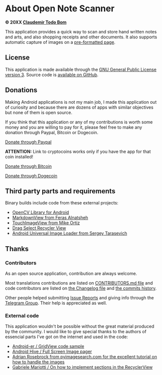 About Open Note Scanner
=======================

**© 20XX [Claudemir Todo Bom](http://todobom.com)**

This application provides a quick way to scan and store hand written notes and arts, and also shopping receipts and other documents. It also supports automatic capture of images on a [pre-formatted page](https://github.com/ctodobom/OpenNoteScanner/raw/master/Page%20Templates/A4%20with%202%20pages.pdf).


License
-------

This application is made available through the [GNU General Public License version 3](http://www.gnu.org/licenses/gpl.txt). Source code is [available on GitHub](http://github.com/ctodobom/OpenNoteScanner).

Donations
---------

Making Android applications is not my main job, I made this application out of curiosity and because there are dozens of apps with similar objectives but none of them is open source.

If you think that this application or any of my contributions is worth some money and you are willing to pay for it, please feel free to make any donation through Paypal, Bitcoin or Dogecoin.

[Donate through Paypal](https://www.paypal.com/cgi-bin/webscr?cmd=_s-xclick&hosted_button_id=X6XHVCPMRQEL4)

**ATTENTION:** Link to cryptocoins works only if you have the app for that coin installed!

[Donate through Bitcoin](bitcoin:1H5tqKZoWdqkR54PGe9w67EzBnLXHBFmt9)

[Donate through Dogecoin](dogecoin:DFBaP724XR3rfs9wFahBd353yFkgkqatvd)


Third party parts and requirements
----------------------------------

Binary builds include code from these external projects:

* [OpenCV Library for Android](http://www.opencv.org)
* [MarkdownView from Feras Alnatsheh](https://github.com/falnatsheh/MarkdownView)
* [TouchImageView from Mike Ortiz](https://github.com/MikeOrtiz/TouchImageView)
* [Drag Select Recycler View](https://github.com/afollestad/drag-select-recyclerview)
* [Android Universal Image Loader from Sergey Tarasevich](https://github.com/nostra13/Android-Universal-Image-Loader)

Thanks
------

### Contributors

As an open source application, contribution are always welcome.

Most translations contributions are listed on [CONTRIBUTORS.md file](https://github.com/ctodobom/OpenNoteScanner/blob/master/CONTRIBUTORS.md) and code contributors are listed on [the Changelog file](https://github.com/ctodobom/OpenNoteScanner/blob/master/CHANGELOG.md) and [the commits history](https://github.com/ctodobom/OpenNoteScanner/commits).

Other people helped submitting [Issue Reports](https://github.com/ctodobom/OpenNoteScanner/issues) and giving info through the [Telegram Group](https://telegram.me/joinchat/CGzsxQgjl8CyAZNrTG0qZg). Their help is appreciated as well.

### External code

This application wouldn't be possible without the great material produced by the community. I would like to give special thanks to the authors of essencial parts I've got on the internet and used in the code:

* [Android-er / GridView code sample](http://android-er.blogspot.com.br/2012/07/gridview-loading-photos-from-sd-card.html)
* [Android Hive / Full Screen Image pager](http://www.androidhive.info/2013/09/android-fullscreen-image-slider-with-swipe-and-pinch-zoom-gestures/)
* [Adrian Rosebrock from pyimagesearch.com for the excellent tutorial on how to handle the images](http://www.pyimagesearch.com/2014/09/01/build-kick-ass-mobile-document-scanner-just-5-minutes/)
* [Gabriele Mariotti / On how to implement sections in the RecyclerView](https://gist.github.com/gabrielemariotti/e81e126227f8a4bb339c)
